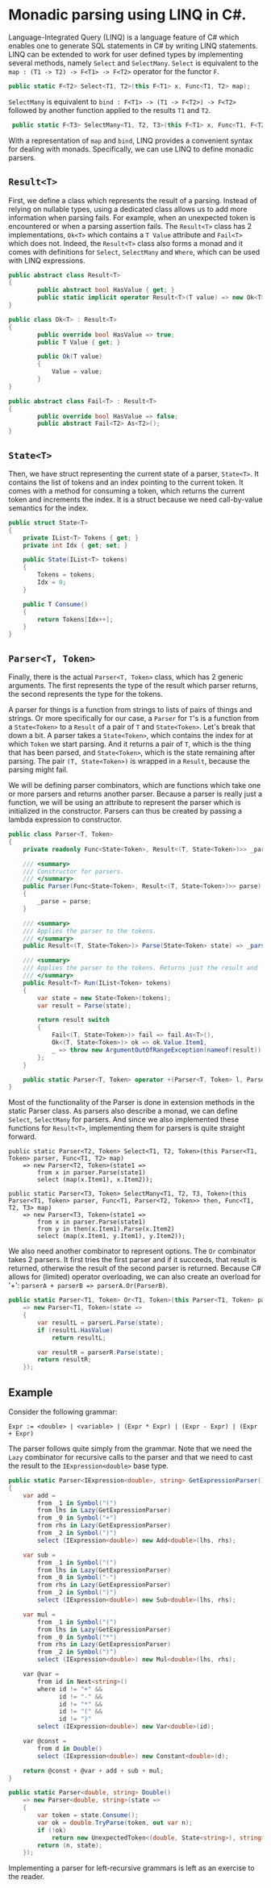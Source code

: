 # Monadic parsing using LINQ in C#.
Language-Integrated Query (LINQ) is a language feature of C# which enables one to generate SQL statements in C# by writing LINQ statements. LINQ can be extended to work for user defined types by implementing several methods, namely `Select` and `SelectMany`. `Select` is equivalent to the `map : (T1 -> T2) -> F<T1> -> F<T2>` operator for the functor `F`.

```csharp
public static F<T2> Select<T1, T2>(this F<T1> x, Func<T1, T2> map);
```

`SelectMany` is equivalent to `bind : F<T1> -> (T1 -> F<T2>) -> F<T2>` followed by another function applied to the results `T1` and `T2`. 
```csharp
 public static F<T3> SelectMany<T1, T2, T3>(this F<T1> x, Func<T1, F<T2>> then, Func<T1, T2, T3> map);
```

With a representation of `map` and `bind`, LINQ provides a convenient syntax for dealing with monads. Specifically, we can use LINQ to define monadic parsers.  

## `Result<T>`
First, we define a class which represents the result of a parsing. Instead of relying on nullable types, using a dedicated class allows us to add more information when parsing fails. For example, when an unexpected token is encountered or when a parsing assertion fails.  The `Result<T>` class has 2 implementations, `Ok<T>` which contains a `T Value` attribute and `Fail<T>` which does not. Indeed, the `Result<T>` class also forms a monad and it comes with definitions for `Select`, `SelectMany` and `Where`, which can be used with LINQ expressions.


```csharp 
public abstract class Result<T> 
{ 
        public abstract bool HasValue { get; }
        public static implicit operator Result<T>(T value) => new Ok<T>(value);
}

public class Ok<T> : Result<T> 
{ 
        public override bool HasValue => true;
        public T Value { get; }

        public Ok(T value)
        {
            Value = value;
        }
}

public abstract class Fail<T> : Result<T> 
{
        public override bool HasValue => false;
        public abstract Fail<T2> As<T2>();
}
```

## `State<T>`
Then, we have struct representing the current state of a parser, `State<T>`. It contains the list of tokens and an index pointing to the current token. It comes with a method for consuming a token, which returns the current token and increments the index. It is a struct because we need call-by-value semantics for the index.

```csharp
public struct State<T>
{
    private IList<T> Tokens { get; }
    private int Idx { get; set; }

    public State(IList<T> tokens)
    {
        Tokens = tokens;
        Idx = 0;
    }

    public T Consume()
    {
        return Tokens[Idx++];
    }
}
```

## `Parser<T, Token>`
Finally, there is the  actual `Parser<T, Token>` class, which has 2 generic arguments. The first represents the type of the result which parser returns, the second represents the type for the tokens. 

A parser for things is a function from strings to lists of pairs of things and strings. Or more specifically for our case, a `Parser` for `T`'s is a function from a `State<Token>` to a `Result` of a pair of `T` and `State<Token>`.
Let's break that down a bit. A parser takes a `State<Token>`, which contains the index for at which `Token` we start parsing. And it returns a pair of `T`, which is the thing that has been parsed, and `State<Token>`, which is the state remaining after parsing. The pair `(T, State<Token>)` is wrapped in a `Result`, because the parsing might fail.
 
We will be defining parser combinators, which are functions which take one or more parsers and returns another parser. Because a parser is really just a function, we will be using an attribute to represent the parser which is initialized in the constructor. Parsers can thus be created by passing a lambda expression to constructor.    

```csharp
public class Parser<T, Token>
{
    private readonly Func<State<Token>, Result<(T, State<Token>)>> _parse;

    /// <summary>
    /// Constructor for parsers.
    /// </summary>
    public Parser(Func<State<Token>, Result<(T, State<Token>)>> parse)
    {
        _parse = parse;
    }

    /// <summary>
    /// Applies the parser to the tokens. 
    /// </summary>
    public Result<(T, State<Token>)> Parse(State<Token> state) => _parse(state);

    /// <summary>
    /// Applies the parser to the tokens. Returns just the result and 'forgets' the remaining state. 
    /// </summary>
    public Result<T> Run(IList<Token> tokens)
    {
        var state = new State<Token>(tokens);
        var result = Parse(state);

        return result switch
        {
            Fail<(T, State<Token>)> fail => fail.As<T>(),
            Ok<(T, State<Token>)> ok => ok.Value.Item1,
            _ => throw new ArgumentOutOfRangeException(nameof(result))
        };
    }

    public static Parser<T, Token> operator +(Parser<T, Token> l, Parser<T, Token> r) => l.Or(r);    
}
```

Most of the functionality of the Parser is done in extension methods in the static Parser class. As parsers also describe a monad, we can define `Select`, `SelectMany` for parsers. And since we also implemented these functions for `Result<T>`, implementing them for parsers is quite straight forward.

```
public static Parser<T2, Token> Select<T1, T2, Token>(this Parser<T1, Token> parser, Func<T1, T2> map)
	=> new Parser<T2, Token>(state1 =>
		from x in parser.Parse(state1)
		select (map(x.Item1), x.Item2));

public static Parser<T3, Token> SelectMany<T1, T2, T3, Token>(this Parser<T1, Token> parser, Func<T1, Parser<T2, Token>> then, Func<T1, T2, T3> map)
	=> new Parser<T3, Token>(state1 =>
		from x in parser.Parse(state1)
		from y in then(x.Item1).Parse(x.Item2)
		select (map(x.Item1, y.Item1), y.Item2));
```

We also need another combinator to represent options. The `Or` combinator takes 2 parsers. It first tries the first parser and if it succeeds, that result is returned, otherwise the result of the second parser is returned.
Because C# allows for (limited) operator overloading, we can also create an overload for '+': `parserA + parserB => parserA.Or(ParserB)`.   

```csharp
public static Parser<T1, Token> Or<T1, Token>(this Parser<T1, Token> parserL, Parser<T1, Token> parserR)
    => new Parser<T1, Token>(state =>
    {
        var resultL = parserL.Parse(state);
        if (resultL.HasValue)
            return resultL;

        var resultR = parserR.Parse(state);
        return resultR;
    });
```

## Example
Consider the following grammar:

```
Expr := <double> | <variable> | (Expr * Expr) | (Expr - Expr) | (Expr + Expr) 
```


The parser follows quite simply from the grammar.  Note that we need the `Lazy` combinator for recursive calls to the parser and that we need to cast the result to the `IExpression<double>` base type. 

```csharp
public static Parser<IExpression<double>, string> GetExpressionParser()
{
    var add =
        from _1 in Symbol("(")
        from lhs in Lazy(GetExpressionParser)
        from _0 in Symbol("+")
        from rhs in Lazy(GetExpressionParser)
        from _2 in Symbol(")")
        select (IExpression<double>) new Add<double>(lhs, rhs);

    var sub =
        from _1 in Symbol("(")
        from lhs in Lazy(GetExpressionParser)
        from _0 in Symbol("-")
        from rhs in Lazy(GetExpressionParser)
        from _2 in Symbol(")")
        select (IExpression<double>) new Sub<double>(lhs, rhs);

    var mul =
        from _1 in Symbol("(")
        from lhs in Lazy(GetExpressionParser)
        from _0 in Symbol("*")
        from rhs in Lazy(GetExpressionParser)
        from _2 in Symbol(")")
        select (IExpression<double>) new Mul<double>(lhs, rhs);

    var @var =
        from id in Next<string>()
        where id != "+" &&
              id != "-" &&
              id != "*" &&
              id != "(" &&
              id != ")"
        select (IExpression<double>) new Var<double>(id);

    var @const =
        from d in Double()
        select (IExpression<double>) new Constant<double>(d);

    return @const + @var + add + sub + mul;
}

public static Parser<double, string> Double()
    => new Parser<double, string>(state =>
    {
        var token = state.Consume();
        var ok = double.TryParse(token, out var n);
        if (!ok)
            return new UnexpectedToken<(double, State<string>), string>("double", token);
        return (n, state);
    });
```

Implementing a parser for left-recursive grammars is left as an exercise to the reader.
